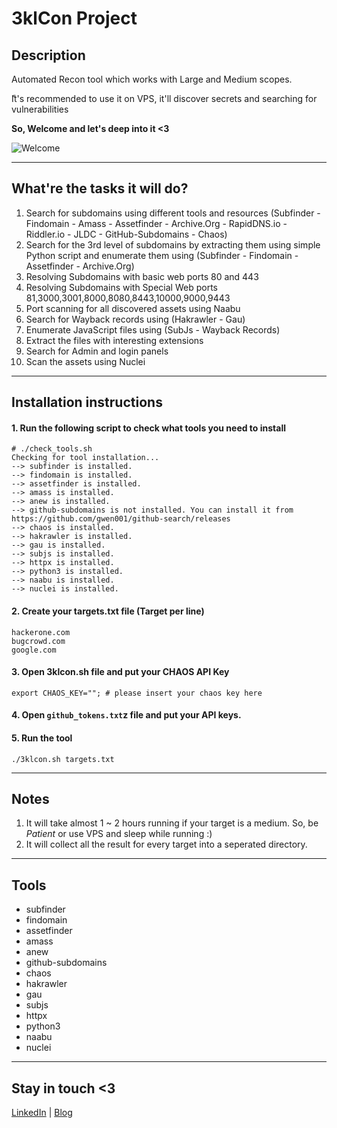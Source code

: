 # 3klCon Project

## Description
Automated Recon tool which works with Large and Medium scopes. 

ّIt's recommended to use it on VPS, it'll discover secrets and searching for vulnerabilities 

**So, Welcome and let's deep into it <3**

![Welcome](https://github.com/eslam3kl/3klCon/blob/main/logo.jpg)


----------------------------------------
## What're the tasks it will do? 
1. Search for subdomains using different tools and resources (Subfinder - Findomain - Amass - Assetfinder - Archive.Org - RapidDNS.io - Riddler.io - JLDC - GitHub-Subdomains - Chaos)
2. Search for the 3rd level of subdomains by extracting them using simple Python script and enumerate them using (Subfinder - Findomain - Assetfinder - Archive.Org)
3. Resolving Subdomains with basic web ports 80 and 443
4. Resolving Subdomains with Special Web ports 81,3000,3001,8000,8080,8443,10000,9000,9443
5. Port scanning for all discovered assets using Naabu
6. Search for Wayback records using (Hakrawler - Gau)
7. Enumerate JavaScript files using (SubJs - Wayback Records)
8. Extract the files with interesting extensions
9. Search for Admin and login panels
10. Scan the assets using Nuclei

----------------------------------------
## Installation instructions
#### 1. Run the following script to check what tools you need to install 
```
# ./check_tools.sh 
Checking for tool installation...
--> subfinder is installed.
--> findomain is installed.
--> assetfinder is installed.
--> amass is installed.
--> anew is installed.
--> github-subdomains is not installed. You can install it from https://github.com/gwen001/github-search/releases
--> chaos is installed.
--> hakrawler is installed.
--> gau is installed.
--> subjs is installed.
--> httpx is installed.
--> python3 is installed.
--> naabu is installed.
--> nuclei is installed.
```

#### 2. Create your targets.txt file (Target per line)
```
hackerone.com
bugcrowd.com
google.com
```

#### 3. Open 3klcon.sh file and put your CHAOS API Key
```
export CHAOS_KEY=""; # please insert your chaos key here
```

#### 4. Open `github_tokens.txt`z file and put your API keys.

#### 5. Run the tool
```
./3klcon.sh targets.txt
```

----------------------------------------
## Notes
1. It will take almost 1 ~ 2 hours running if your target is a medium. So, be _Patient_ or use VPS and sleep while running :) 
2. It will collect all the result for every target into a seperated directory. 

----------------------------------------
## Tools
- subfinder
- findomain
- assetfinder
- amass
- anew
- github-subdomains
- chaos
- hakrawler
- gau
- subjs
- httpx
- python3
- naabu
- nuclei

----------------------------------------

## Stay in touch <3 
[LinkedIn](https://www.linkedin.com/in/eslam3kl/) | [Blog](https://eslam3kl.gitbook.io/)
